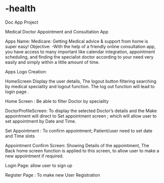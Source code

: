 # -health
Doc App Project


Medical Doctor Appointment and Consultation App






Apps Name: Medicare: Getting Medical advice & support from home is super easy!
Objective:
-With the help of a friendly online consultation app, you have access to many important like calendar integration, appointment scheduling, and finding the specialist doctor according to your need very easily and simply within a little amount of time.

Apps Logo Creation: 





  HomeScreen Display the user details, The logout button filtering searching by medical speciality and logout  function. The log out function will lead to login page .


Home Screen : Be able to filter  Doctor by speciality









DoctorProfileScreen: To display the selected  Doctor’s details and the Make appointment will direct to Set appointment screen ; which will allow user to set appointment by Date and Time.




Set Appointment : To confirm appointment; Patient/user need to set date and Time slots



 Appointment Confirm Screen: Showing Details of the appointment, The Back home screen function is applied to  this screen, to allow user to make a new appointment if required.





Login Page: allow user to sign up





Register Page : To make new User Registration






